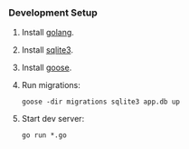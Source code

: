 ### Development Setup

1. Install [golang](https://go.dev/dl/).

1. Install [sqlite3](https://www.sqlite.org/download.html).

1. Install [goose](https://github.com/pressly/goose).

1. Run migrations:
    ```
    goose -dir migrations sqlite3 app.db up
    ```

1. Start dev server:
    ```
    go run *.go
    ```

	
